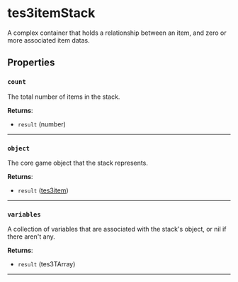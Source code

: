 <!---
	This file is autogenerated. Do not edit this file manually. Your changes will be ignored.
	More information: https://github.com/MWSE/MWSE/tree/master/docs
-->

# tes3itemStack

A complex container that holds a relationship between an item, and zero or more associated item datas.

## Properties

### `count`

The total number of items in the stack.

**Returns**:

* `result` (number)

***

### `object`

The core game object that the stack represents.

**Returns**:

* `result` ([tes3item](../../types/tes3item))

***

### `variables`

A collection of variables that are associated with the stack's object, or nil if there aren't any.

**Returns**:

* `result` (tes3TArray)

***

